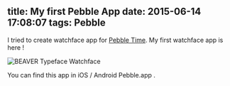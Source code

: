 title: My first Pebble App
date: 2015-06-14 17:08:07
tags: Pebble
---

I tried to create watchface app for [Pebble Time](https://getpebble.com/pebble_time).
My first watchface app is here !

![BEAVER Typeface Watchface](/2015/06/14/My-first-Pebble-App/beaver-typeface.png)

You can find this app in iOS / Android Pebble.app .
